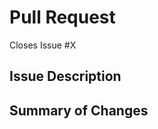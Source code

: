 # Pull Request

Closes Issue #X

<!--
These markdown comments are for description only. They can be deleted.

Please submit pull requests against the master branch.

Follow the existing code style. Check the tests succeed, including lint.
  npm run test
  npm run fmt
-->

## Issue Description

<!--
Describe what problem you're solving. Link the issue from the issues tab.
-->

## Summary of Changes

<!--
How did you solve the problem? Did you update any documentation this affected?
-->
